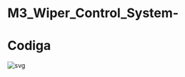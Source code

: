 # M3_Wiper_Control_System- 
# Codiga 
![svg](https://user-images.githubusercontent.com/101009876/168315806-dc461dfd-b35b-47e3-b7ab-e10a87e15fa3.svg)
